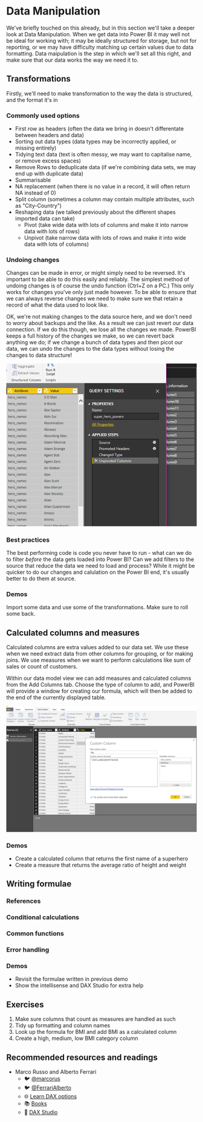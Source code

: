 # Data Manipulation
We've briefly touched on this already, but in this section we'll take a deeper look at Data Manipulation. When we get data into Power BI it may well not be ideal for working with; it may be ideally structured for storage, but not for reporting, or we may have difficulty matching up certain values due to data formatting. Data maipulation is the step in which we'll set all this right, and make sure that our data works the way we need it to.

## Transformations
Firstly, we'll need to make transformation to the way the data is structured, and the format it's in 

### Commonly used options

- First row as headers (often the data we bring in doesn't differentate between headers and data)
- Sorting out data types (data types may be incorrectly applied, or missing entirely)
- Tidying text data (text is often messy, we may want to capitalise name, or remove excess spaces)
- Remove Rows to deduplicate data (if we're combining data sets, we may end up with duplicate data)
- Summarisable
- NA replacement (when there is no value in a record, it will often return NA instead of 0)
- Split column (sometimes a column may contain multiple attributes, such as "City-Country")
- Reshaping data (we talked previously about the different shapes imported data can take)
    + Pivot (take wide data with lots of columns and make it into narrow data with lots of rows)
    + Unpivot (take narrow data with lots of rows and make it into wide data with lots of columns)

### Undoing changes
Changes can be made in error, or might simply need to be reversed. It's important to be able to do this easily and reliably. The simplest method of undoing changes is of course the undo function (Ctrl+Z on a PC.) This only works for changes you've only just made however. To be able to ensure that we can always reverse changes we need to make sure we that retain a record of what the data used to look like.

OK, we're not making changes to the data source here, and we don't need to worry about backups and the like. As a result we can just revert our data connection. If we do this though, we lose all the changes we made. PowerBI keeps a full history of the changes we make, so we can revert back anything we do; if we change a bunch of data types and then picot our data, we can undo the changes to the data types without losing the changes to data structure!

![Power BI Online -get data](img/PowerBIHistory.PNG)

### Best practices
The best performing code is code you never have to run - what can we do to filter *before* the data gets loaded into Power BI? Can we add filters to the source that reduce the data we need to load and process? While it might be quicker to do our changes and calulation on the Power BI end, it's usually better to do them at source.

### Demos
Import some data and use some of the transformations. Make sure to roll some back.

## Calculated columns and measures
Calculated columns are extra values added to our data set. We use these when we need extract data from other columns for grouping, or for making joins. We use measures when we want to perform calculations like sum of sales or count of customers. 

Within our data model view we can add measures and calculated columns from the Add Columns tab. Choose the type of column to add, and PowerBI will provide a window for creating our formula, which will then be added to the end of the currently displayed table.

![Power BI Online -get data](img/PowerBICustomColumn.PNG)

### Demos
- Create a calculated column that returns the first name of a superhero
- Create a measure that returns the average ratio of height and weight

## Writing formulae


### References


### Conditional calculations


### Common functions


### Error handling


### Demos
- Revisit the formulae written in previous demo
- Show the intellisense and DAX Studio for extra help

## Exercises
1. Make sure columns that count as measures are handled as such
2. Tidy up formatting and column names
3. Look up the formula for BMI and add BMI as a calculated column
4. Create a high, medium, low BMI category column

## Recommended resources and readings
- Marco Russo and Alberto Ferrari
    + :bird: [@marcorus](https://twitter.com/marcorus)
    + :bird: [@FerrariAlberto](https://twitter.com/FerrariAlberto)
    + :globe_with_meridians: [Learn DAX options](https://www.sqlbi.com/guides/dax/)
    + :books: [Books](https://www.sqlbi.com/books/)
    + :wrench: [DAX Studio](https://www.sqlbi.com/tools/dax-studio/)
